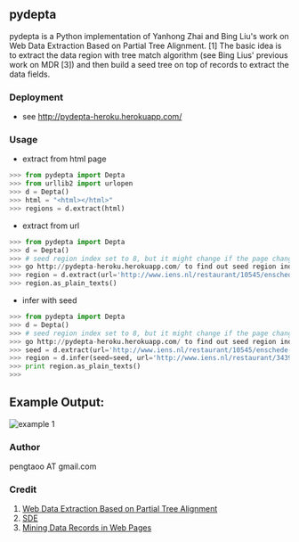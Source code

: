 ## pydepta

pydepta is a Python implementation of Yanhong Zhai and Bing Liu's work on Web Data Extraction Based on Partial Tree Alignment. [1]
The basic idea is to extract the data region with tree match algorithm (see Bing Lius' previous work on MDR [3]) and then build a seed tree on top of records to extract the data fields.

### Deployment
- see <http://pydepta-heroku.herokuapp.com/>

### Usage

- extract from html page

```python
>>> from pydepta import Depta
>>> from urllib2 import urlopen
>>> d = Depta()
>>> html = "<html></html>"
>>> regions = d.extract(html)
```

- extract from url

```python
>>> from pydepta import Depta
>>> d = Depta()
>>> # seed region index set to 8, but it might change if the page change,
>>> go http://pydepta-heroku.herokuapp.com/ to find out seed region index
>>> region = d.extract(url='http://www.iens.nl/restaurant/10545/enschede-rhodos')[8]
>>> region.as_plain_texts()
```

- infer with seed

```python
>>> from pydepta import Depta
>>> d = Depta()
>>> # seed region index set to 8, but it might change if the page change,
>>> go http://pydepta-heroku.herokuapp.com/ to find out seed region index
>>> seed = d.extract(url='http://www.iens.nl/restaurant/10545/enschede-rhodos')[8]
>>> region = d.infer(seed=seed, url='http://www.iens.nl/restaurant/34397/apeldoorn-de-boschvijver')[0]
>>> print region.as_plain_texts()
>>>
```

## Example Output:
![example 1](https://raw.github.com/tpeng/pydepta/master/snapshot1.png)

### Author
pengtaoo AT gmail.com

### Credit
1. [Web Data Extraction Based on Partial Tree Alignment](http://dl.acm.org/citation.cfm?id=1060761)
2. [SDE](https://github.com/seagatesoft/sde)
3. [Mining Data Records in Web Pages](http://dl.acm.org/citation.cfm?id=956826)
